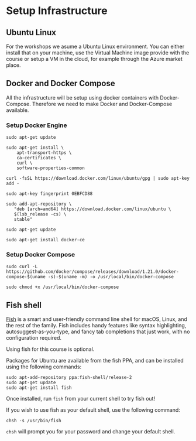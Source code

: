 # Setup Infrastructure

## Ubuntu Linux
For the workshops we asume a Ubuntu Linux environment. You can either install that on your machine, use the Virtual Machine image provide with the course or setup a VM in the cloud, for example through the Azure market place. 

## Docker and Docker Compose

All the infrastructure will be setup using docker containers with Docker-Compose. Therefore we need to make Docker and Docker-Compose available.

### Setup Docker Engine

```
sudo apt-get update

sudo apt-get install \
    apt-transport-https \
    ca-certificates \
    curl \
    software-properties-common
```

```
curl -fsSL https://download.docker.com/linux/ubuntu/gpg | sudo apt-key add -
```

```
sudo apt-key fingerprint 0EBFCD88
```

```
sudo add-apt-repository \
   "deb [arch=amd64] https://download.docker.com/linux/ubuntu \
   $(lsb_release -cs) \
   stable"
```

```
sudo apt-get update
```

```
sudo apt-get install docker-ce
```

### Setup Docker Compose

```
sudo curl -L https://github.com/docker/compose/releases/download/1.21.0/docker-compose-$(uname -s)-$(uname -m) -o /usr/local/bin/docker-compose
```

```
sudo chmod +x /usr/local/bin/docker-compose
```

## Fish shell
[Fish](https://fishshell.com/) is a smart and user-friendly command line shell for macOS, Linux, and the rest of the family. Fish includes handy features like syntax highlighting, autosuggest-as-you-type, and fancy tab completions that just work, with no configuration required.

Using fish for this course is optional.

Packages for Ubuntu are available from the fish PPA, and can be installed using the following commands:

```
sudo apt-add-repository ppa:fish-shell/release-2
sudo apt-get update
sudo apt-get install fish
```

Once installed, run `fish` from your current shell to try fish out!

If you wish to use fish as your default shell, use the following command:

```
chsh -s /usr/bin/fish
```

`chsh` will prompt you for your password and change your default shell. 
